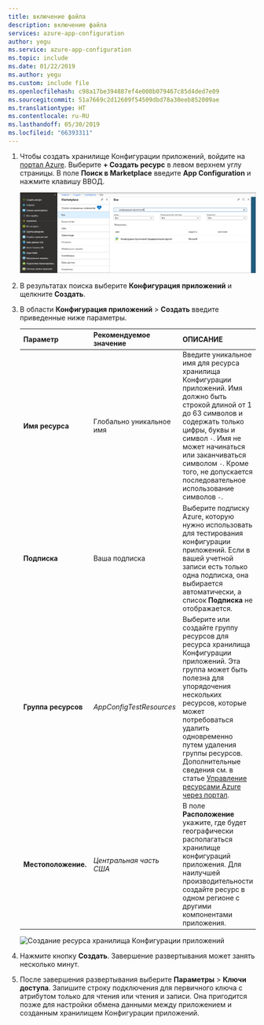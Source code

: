 ```yaml
---
title: включение файла
description: включение файла
services: azure-app-configuration
author: yegu
ms.service: azure-app-configuration
ms.topic: include
ms.date: 01/22/2019
ms.author: yegu
ms.custom: include file
ms.openlocfilehash: c98a17be394887ef4e008b079467c85d4ded7e09
ms.sourcegitcommit: 51a7669c2d12609f54509dbd78a30eeb852009ae
ms.translationtype: HT
ms.contentlocale: ru-RU
ms.lasthandoff: 05/30/2019
ms.locfileid: "66393311"
---
```

1. Чтобы создать хранилище Конфигурации приложений, войдите на [портал Azure](https://portal.azure.com). Выберите **+ Создать ресурс** в левом верхнем углу страницы. В поле **Поиск в Marketplace** введите **App Configuration** и нажмите клавишу ВВОД.

    ![Поиск службы конфигурации приложений](../articles/azure-app-configuration/media/quickstarts/azure-app-configuration-new.png)

1. В результатах поиска выберите **Конфигурация приложений** и щелкните **Создать**.

1. В области **Конфигурация приложений** > **Создать** введите приведенные ниже параметры.

    | Параметр | Рекомендуемое значение | ОПИСАНИЕ |
    |---|---|---|
    | **Имя ресурса** | Глобально уникальное имя | Введите уникальное имя для ресурса хранилища Конфигурации приложений. Имя должно быть строкой длиной от 1 до 63 символов и содержать только цифры, буквы и символ `-`. Имя не может начинаться или заканчиваться символом `-`. Кроме того, не допускается последовательное использование символов `-`.  |
    | **Подписка** | Ваша подписка | Выберите подписку Azure, которую нужно использовать для тестирования конфигурации приложений. Если в вашей учетной записи есть только одна подписка, она выбирается автоматически, а список **Подписка** не отображается. |
    | **Группа ресурсов** | *AppConfigTestResources* | Выберите или создайте группу ресурсов для ресурса хранилища Конфигурации приложений. Эта группа может быть полезна для упорядочения нескольких ресурсов, которые может потребоваться удалить одновременно путем удаления группы ресурсов. Дополнительные сведения см. в статье [Управление ресурсами Azure через портал](/azure/azure-resource-manager/resource-group-overview). |
    | **Местоположение.** | *Центральная часть США* | В поле **Расположение** укажите, где будет географически располагаться хранилище конфигураций приложения. Для наилучшей производительности создайте ресурс в одном регионе с другими компонентами приложения. |

    ![Создание ресурса хранилища Конфигурации приложений](../articles/azure-app-configuration/media/quickstarts/azure-app-configuration-create.png)

1. Нажмите кнопку **Создать**. Завершение развертывания может занять несколько минут.

1. После завершения развертывания выберите **Параметры** > **Ключи доступа**. Запишите строку подключения для первичного ключа с атрибутом только для чтения или чтения и записи. Она пригодится позже для настройки обмена данными между приложением и созданным хранилищем Конфигурации приложений.
